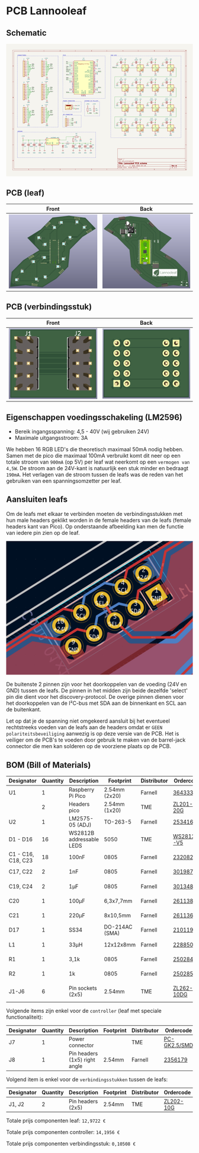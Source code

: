 # PCB Lannooleaf

## Schematic

![Schematic](img/schematic.png)

## PCB (leaf)

| Front | Back |
|---|---|
| ![Front](img/front_leaf.png) | ![Back](img/back_leaf.png) |

## PCB (verbindingsstuk)

| Front | Back |
|---|---|
| ![Front](img/front_tussen.png) | ![Back](img/back_tussen.png) |

## Eigenschappen voedingsschakeling (LM2596)

* Bereik ingangsspanning: 4,5 - 40V (wij gebruiken 24V)
* Maximale uitgangsstroom: 3A

We hebben 16 RGB LED's die theoretisch maximaal 50mA nodig hebben. Samen met de pico die maximaal 100mA verbruikt komt dit neer op een totale stroom van `900mA` (op 5V) per leaf wat neerkomt op een `vermogen van 4,5W`. De stroom aan de 24V-kant is natuurlijk een stuk minder en bedraagt `190mA`. Het verlagen van de stroom tussen de leafs was de reden van het gebruiken van een spanningsomzetter per leaf.

## Aansluiten leafs

Om de leafs met elkaar te verbinden moeten de verbindingsstukken met hun male headers geklikt worden in de female headers van de leafs (female headers kant van Pico). Op onderstaande afbeelding kan men de functie van iedere pin zien op de leaf.

![Connectoren](img/connectoren.png)

De buitenste 2 pinnen zijn voor het doorkoppelen van de voeding (24V en GND) tussen de leafs. De pinnen in het midden zijn beide dezelfde 'select' pin die dient voor het discovery-protocol. De overige pinnen dienen voor het doorkoppelen van de I²C-bus met SDA aan de binnenkant en SCL aan de buitenkant.

Let op dat je de spanning niet omgekeerd aansluit bij het eventueel rechtstreeks voeden van de leafs aan de headers omdat er `GEEN polariteitsbeveiliging` aanwezig is op deze versie van de PCB. Het is veiliger om de PCB's te voeden door gebruik te maken van de barrel-jack connector die men kan solderen op de voorziene plaats op de PCB.

## BOM (Bill of Materials)

| Designator | Quantity | Description | Footprint | Distributor | Ordercode | Price |
|---|---|---|---|---|---|---|
| U1 | 1 | Raspberry Pi Pico  | 2.54mm (2x20) | Farnell | [3643332](https://be.farnell.com/raspberry-pi/raspberry-pi-pico/raspberry-pi-32bit-arm-cortex/dp/3643332) | 3,27 € (1+) |
| | 2 | Headers pico  | 2.54mm (1x20) | TME | [ZL201-20G](https://www.tme.eu/be/nl/details/zl201-20g/lijsten-en-pin-achtige-stopcontacten/connfly/ds1021-1-20sf11/) | 0,17267  € (10+) |
| U2 | 1 | LM2575-05 (ADJ) | TO-263-5 | Farnell | [2534162](https://be.farnell.com/on-semiconductor/lm2596dsadjg/dc-dc-conv-buck-3a-150khz-to-263/dp/2534162) | 2,65 € (10+) |
| D1 - D16 | 16 | WS2812B addressable LEDS | 5050 | TME | [WS2812B-V5](https://www.tme.eu/be/nl/details/ws2812b-v5/led-diodes-smd-gekleurd/worldsemi/) | 0,1490 € (50+) |
| C1 - C16, C18, C23| 18 | 100nF | 0805 | Farnell | [2320821](https://be.farnell.com/multicomp/mc0805b104k101ct/cap-0-1-f-100v-10-x7r-0805/dp/2320821) | 0,048 € (250+) |
| C17, C22 | 2 | 1nF | 0805 | Farnell | [3019871](https://be.farnell.com/yageo/cc0805krx7r9bb102/cap-1000pf-50v-10-x7r-0805/dp/3019871) | 0,077 € (10+) |
| C19, C24 | 2 | 1µF | 0805 | Farnell | [3013482](https://be.farnell.com/samsung-electro-mechanics/cl21b105kbfnnne/cap-1uf-50v-mlcc-0805/dp/3013482) | 0,052 € (5+) |
| C20 | 1 | 100µF | 6,3x7,7mm | Farnell | [2611381](https://be.farnell.com/multicomp/mcvvt035m101ea6l/cap-100-f-35v-smd/dp/2611381) | 0,156 € (1+) |
| C21 | 1 | 220µF | 8x10,5mm | Farnell | [2611361](https://be.farnell.com/multicomp/mcvvt016m221fb3l/cap-220-f-16v-smd/dp/2611361) | 0,22 € (10+) |
| D17 | 1 | SS34 | DO-214AC (SMA) | Farnell | [2101195](https://be.farnell.com/multicomp/ss34a/diode-rectifier-3a-40v-do-214ac/dp/2101195) | 0,293 € (10+) |
| L1 | 1 | 33µH | 12x12x8mm | Farnell | [2288506](https://be.farnell.com/coilcraft/mss1278-333mld/inductor-33uh-3-1a-20-pwr-9-5mhz/dp/2288506) | 1,82 € (10+) |
| R1 | 1 | 3,1k | 0805 | Farnell | [2502845](https://be.farnell.com/walsin/wf08w3091btl/res-3k09-0-1-100v-0805-thin-film/dp/2502845) | 0,112 € (10+) |
| R2 | 1 | 1k | 0805 | Farnell | [2502859](https://be.farnell.com/walsin/wf08u1001btl/res-1k-0-1-100v-0805-thin-film/dp/2502859) | 0,103 € (10+) |
| J1-J6 | 6 | Pin sockets (2x5) | 2.54mm | TME | [ZL262-10DG](https://www.tme.eu/be/nl/details/zl262-10dg/lijsten-en-pin-achtige-stopcontacten/connfly/ds1023-2-5s21/) | 0,08281 € (100+) |

Volgende items zijn enkel voor de `controller` (leaf met speciale functionaliteit):

| Designator | Quantity | Description | Footprint | Distributor | Ordercode | Price |
|---|---|---|---|---|---|---|
| J7 | 1 | Power connector | | TME | [PC-GK2.5/SMD](https://www.tme.eu/be/en/details/pc-gk2.5_smd/dc-power-connectors/ninigi/) | 0,9084 € (2+) |
| J8 | 1 | Pin headers (1x5) right angle | 2.54mm | Farnell | [2356179](https://be.farnell.com/wurth-elektronik/61300511021/header-2-54mm-pin-tht-r-a-5way/dp/2356179) | 0,315 € (10+) |

Volgend item is enkel voor de `verbindingsstukken` tussen de leafs:

| Designator | Quantity | Description | Footprint | Distributor | Ordercode | Price |
|---|---|---|---|---|---|---|
| J1, J2 | 2 | Pin headers (2x5) | 2.54mm | TME | [ZL202-10G](https://www.tme.eu/be/nl/details/zl202-10g/lijsten-en-pin-achtige-stopcontacten/connfly/ds1021-2-5sf11-b/) | 0.05254 € (50+) |

Totale prijs componenten leaf: `12,9722 €`

Totale prijs componenten controller: `14,1956 €`

Totale prijs componenten verbindingsstuk: `0,10508 €`
